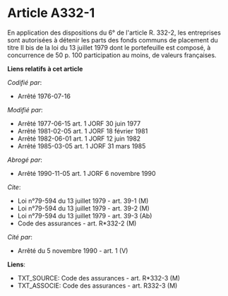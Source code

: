 # Article A332-1

En application des dispositions du 6° de l'article R. 332-2, les entreprises sont autorisées à détenir les parts des fonds
communs de placement du titre II bis de la loi du 13 juillet 1979 dont le portefeuille est composé, à concurrence de 50 p.
100 participation au moins, de valeurs françaises.

**Liens relatifs à cet article**

_Codifié par_:

  - Arrêté 1976-07-16

_Modifié par_:

  - Arrêté 1977-06-15 art. 1 JORF 30 juin 1977
  - Arrêté 1981-02-05 art. 1 JORF 18 février 1981
  - Arrêté 1982-06-01 art. 1 JORF 12 juin 1982
  - Arrêté 1985-03-05 art. 1 JORF 31 mars 1985

_Abrogé par_:

  - Arrêté 1990-11-05 art. 1 JORF 6 novembre 1990

_Cite_:

  - Loi n°79-594 du 13 juillet 1979 - art. 39-1 (M)
  - Loi n°79-594 du 13 juillet 1979 - art. 39-2 (M)
  - Loi n°79-594 du 13 juillet 1979 - art. 39-3 (Ab)
  - Code des assurances - art. R*332-2 (M)

_Cité par_:

  - Arrêté du 5 novembre 1990 - art. 1 (V)

**Liens**:

  - TXT_SOURCE: Code des assurances - art. R*332-3 (M)
  - TXT_ASSOCIE: Code des assurances - art. R332-3 (M)
